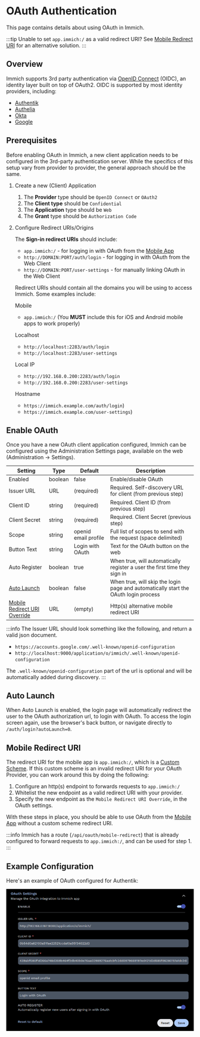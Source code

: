 # OAuth Authentication

This page contains details about using OAuth in Immich.

:::tip
Unable to set `app.immich:/` as a valid redirect URI? See [Mobile Redirect URI](#mobile-redirect-uri) for an alternative solution.
:::

## Overview

Immich supports 3rd party authentication via [OpenID Connect][oidc] (OIDC), an identity layer built on top of OAuth2. OIDC is supported by most identity providers, including:

- [Authentik](https://goauthentik.io/integrations/sources/oauth/#openid-connect)
- [Authelia](https://www.authelia.com/configuration/identity-providers/open-id-connect/)
- [Okta](https://www.okta.com/openid-connect/)
- [Google](https://developers.google.com/identity/openid-connect/openid-connect)

## Prerequisites

Before enabling OAuth in Immich, a new client application needs to be configured in the 3rd-party authentication server. While the specifics of this setup vary from provider to provider, the general approach should be the same.

1. Create a new (Client) Application

   1. The **Provider** type should be `OpenID Connect` or `OAuth2`
   2. The **Client type** should be `Confidential`
   3. The **Application** type should be `Web`
   4. The **Grant** type should be `Authorization Code`

2. Configure Redirect URIs/Origins

   The **Sign-in redirect URIs** should include:

   - `app.immich:/` - for logging in with OAuth from the [Mobile App](/docs/features/mobile-app.mdx)
   - `http://DOMAIN:PORT/auth/login` - for logging in with OAuth from the Web Client
   - `http://DOMAIN:PORT/user-settings` - for manually linking OAuth in the Web Client

   Redirect URIs should contain all the domains you will be using to access Immich. Some examples include:

   Mobile

   - `app.immich:/` (You **MUST** include this for iOS and Android mobile apps to work properly)

   Localhost

   - `http://localhost:2283/auth/login`
   - `http://localhost:2283/user-settings`

   Local IP

   - `http://192.168.0.200:2283/auth/login`
   - `http://192.168.0.200:2283/user-settings`

   Hostname

   - `https://immich.example.com/auth/login`)
   - `https://immich.example.com/user-settings`)

## Enable OAuth

Once you have a new OAuth client application configured, Immich can be configured using the Administration Settings page, available on the web (Administration -> Settings).

| Setting                                              | Type    | Default              | Description                                                                         |
| ---------------------------------------------------- | ------- | -------------------- | ----------------------------------------------------------------------------------- |
| Enabled                                              | boolean | false                | Enable/disable OAuth                                                                |
| Issuer URL                                           | URL     | (required)           | Required. Self-discovery URL for client (from previous step)                        |
| Client ID                                            | string  | (required)           | Required. Client ID (from previous step)                                            |
| Client Secret                                        | string  | (required)           | Required. Client Secret (previous step)                                             |
| Scope                                                | string  | openid email profile | Full list of scopes to send with the request (space delimited)                      |
| Button Text                                          | string  | Login with OAuth     | Text for the OAuth button on the web                                                |
| Auto Register                                        | boolean | true                 | When true, will automatically register a user the first time they sign in           |
| [Auto Launch](#auto-launch)                          | boolean | false                | When true, will skip the login page and automatically start the OAuth login process |
| [Mobile Redirect URI Override](#mobile-redirect-uri) | URL     | (empty)              | Http(s) alternative mobile redirect URI                                             |

:::info
The Issuer URL should look something like the following, and return a valid json document.

- `https://accounts.google.com/.well-known/openid-configuration`
- `http://localhost:9000/application/o/immich/.well-known/openid-configuration`

The `.well-known/openid-configuration` part of the url is optional and will be automatically added during discovery.
:::

## Auto Launch

When Auto Launch is enabled, the login page will automatically redirect the user to the OAuth authorization url, to login with OAuth. To access the login screen again, use the browser's back button, or navigate directly to `/auth/login?autoLaunch=0`.

## Mobile Redirect URI

The redirect URI for the mobile app is `app.immich:/`, which is a [Custom Scheme](https://developer.apple.com/documentation/xcode/defining-a-custom-url-scheme-for-your-app). If this custom scheme is an invalid redirect URI for your OAuth Provider, you can work around this by doing the following:

1. Configure an http(s) endpoint to forwards requests to `app.immich:/`
2. Whitelist the new endpoint as a valid redirect URI with your provider.
3. Specify the new endpoint as the `Mobile Redirect URI Override`, in the OAuth settings.

With these steps in place, you should be able to use OAuth from the [Mobile App](/docs/features/mobile-app.mdx) without a custom scheme redirect URI.

:::info
Immich has a route (`/api/oauth/mobile-redirect`) that is already configured to forward requests to `app.immich:/`, and can be used for step 1.
:::

## Example Configuration

Here's an example of OAuth configured for Authentik:

![OAuth Settings](./img/oauth-settings.png)

[oidc]: https://openid.net/connect/

